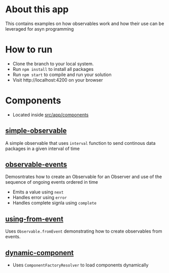 # About this app

This contains examples on how observables work and how their use can be leveraged for asyn programming

# How to run
- Clone the branch to your local system.
- Run `npm install` to install all packages
- Run `npm start` to compile and run your solution
- Visit http://localhost:4200 on your browser

# Components
- Located inside [src/app/components](https://github.com/RaviSankarRao/Observables-RxJs/tree/master/src/app/components)
## [simple-observable](https://github.com/RaviSankarRao/Observables-RxJs/tree/master/src/app/components/simple-observable)
A simple observable that uses `interval` function to send continous data packages in a given interval of time

## [observable-events](https://github.com/RaviSankarRao/Observables-RxJs/tree/master/src/app/components/observable-events)
Demosntrates how to create an Observable for an Observer and use of the sequence of ongoing events ordered in time
- Emits a value using `next`
- Handles error using `error`
- Handles complete signla using `complete`

## [using-from-event](https://github.com/RaviSankarRao/Observables-RxJs/tree/master/src/app/components/using-from-event)
Uses `Observable.fromEvent` demonstrating how to create observables from events.

## [dynamic-component](https://github.com/RaviSankarRao/Observables-RxJs/tree/master/src/app/components/dynamic-component)
- Uses `ComponentFactoryResolver` to load components dynamically
